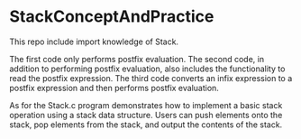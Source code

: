 # StackConceptAndPractice
 This repo include import knowledge of Stack.
 
 The first code only performs postfix evaluation. The second code, in addition to performing postfix evaluation, also includes the functionality to read the postfix expression. The third code converts an infix expression to a postfix expression and then performs postfix evaluation.
 
 As for the Stack.c program demonstrates how to implement a basic stack operation using a stack data structure. Users can push elements onto the stack, pop elements from the stack, and output the contents of the stack.
 
 
